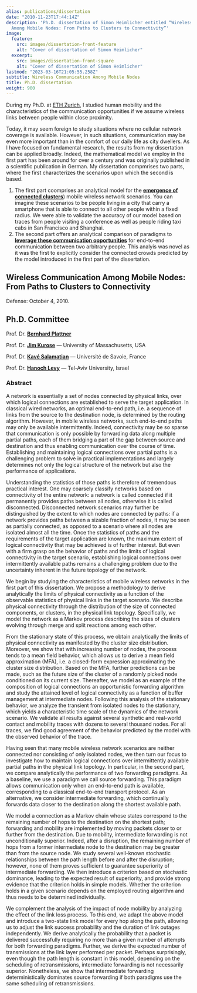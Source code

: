 ```yaml
---
alias: publications/dissertation
date: "2010-11-23T17:44:14Z"
description: 'Ph.D. dissertation of Simon Heimlicher entitled “Wireless Communication
  Among Mobile Nodes: From Paths to Clusters to Connectivity”'
image:
  feature:
    src: images/dissertation-front-feature
    alt: "Cover of dissertation of Simon Heimlicher"
  excerpt:
    src: images/dissertation-front-square
    alt: "Cover of dissertation of Simon Heimlicher"
lastmod: "2023-03-16T21:05:55.258Z"
subtitle: Wireless Communication Among Mobile Nodes
title: Ph.D. dissertation
weight: 900
---
```


During my Ph.D. at [ETH Zurich](https://www.ethz.ch), I studied human mobility and the characteristics of the communication opportunities if we assume wireless links between people within close proximity.

Today, it may seem foreign to study situations where no cellular network coverage is available. However, in such situations, communication may be even more important than in the comfort of our daily life as city dwellers. As I have focused on fundamental research, the results from my dissertation can be applied broadly. Indeed, the mathematical model we employ in the first part has been around for over a century and was originally published in a scientific publication in German. My dissertation compmrises two parts, where the first characterizes the scenarios upon which the second is based.

1. The first part coomprises an analytical model for the [**emergence of connected clusters**](characterizing-networks/index.md)) mobile wireless network scenarios. You can imagine these scenarios to be people living in a city that carry a smartphone that is able to connect to all other people within a fixed radius. We were able to validate the accuracy of our model based on traces from people visiting a conference as well as people riding taxi cabs in San Francisco and Shanghai.
2. The second part offers an analytical comparison of paradigms to [**leverage these communication opportunities**](forwarding-paradigms/index.md) for end-to-end communication between two arbitrary people. This analyis was novel as it was the first to explicitly consider the connected crowds predicted by the model introduced in the first part of the dissertation.

## Wireless Communication Among Mobile Nodes: <br/>From Paths to Clusters to Connectivity

Defense: October 4, 2010.

## Ph.D. Committee ##

Prof. Dr. **[Bernhard Plattner](https://ee.ethz.ch/the-department/faculty/emeriti-professors/contact-details.Nzc3OTY=.TGlzdC8xODc5LC05MjU0NzU1MDE=.html)**

Prof. Dr. **[Jim Kurose](https://gaia.cs.umass.edu/personnel/kurose.html)** — University of Massachusetts, USA

Prof. Dr. **[Kavé Salamatian](https://www.univ-smb.fr/listic/en/presentation_listic/membres/enseignants-chercheurs/kave-salamatian/)** — Université de Savoie, France

Prof. Dr. **[Hanoch Levy](https://english.tau.ac.il/profile/hanoch)** — Tel-Aviv University, Israel

### Abstract

A network is essentially a set of nodes connected by physical links, over which logical connections are established to serve the target application.
In classical wired networks, an optimal end-to-end path, i.e. a sequence of links from the source to the destination node, is determined by the routing algorithm.
However, in mobile wireless networks, such end-to-end paths may only be available intermittently.
Indeed, connectivity may be so sparse that communication is only possible by forwarding data along multiple partial paths, each of them bridging a part of the gap between source and destination and thus enabling communication over the course of time.
Establishing and maintaining logical connections over partial paths is a challenging problem to solve in practical implementations and largely determines not only the logical structure of the network but also the performance of applications.
	
Understanding the statistics of those paths is therefore of tremendous practical interest.
One may coarsely classify networks based on connectivity of the entire network: a network is called connected if it permanently provides paths between all nodes, otherwise it is called disconnected.
Disconnected network scenarios may further be distinguished by the extent to which nodes are connected by paths: if a network provides paths between a sizable fraction of nodes, it may be seen as partially connected, as opposed to a scenario where all nodes are isolated almost all the time.
Once the statistics of paths and the requirements of the target application are known, the maximum extent of logical connectivity that may be achieved is of further interest.
But even with a firm grasp on the behavior of paths and the limits of logical connectivity in the target scenario, establishing logical connections over intermittently available paths remains a challenging problem due to the uncertainty inherent in the future topology of the network.

We begin by studying the characteristics of mobile wireless networks in the first part of this dissertation.
We propose a methodology to derive analytically the limits of physical connectivity as a function of the observable statistics of physical links in the target scenario.
We describe physical connectivity through the distribution of the size of connected components, or clusters, in the physical link topology.
Specifically, we model the network as a Markov process describing the sizes of clusters evolving through merge and split reactions among each other.

From the stationary state of this process, we obtain analytically the limits of physical connectivity  as manifested by the cluster size distribution. 
Moreover, we show that with increasing number of nodes, the process tends to a mean field behavior, which allows us to derive a mean field approximation (MFA), i.e. a closed-form expression approximating the cluster size distribution.
Based on the MFA, further predictions can be made, such as the future size of the cluster of a randomly picked node conditioned on its current size.
Thereafter, we model as an example of the composition of logical connections an opportunistic forwarding algorithm and study the attained level of logical connectivity as a function of buffer management at intermediate nodes.
Following this analysis of the stationary behavior, we analyze the transient from isolated nodes to the stationary, which yields a characteristic time scale of the dynamics of the network scenario.
We validate all results against several synthetic and real-world contact and mobility traces with dozens to several thousand nodes. For all traces, we find good agreement of the behavior predicted by the model with the observed behavior of the trace.

Having seen that many mobile wireless network scenarios are neither connected nor consisting of only isolated nodes, we then turn our focus to investigate how to maintain logical connections over intermittently available partial paths in the physical link topology.
In particular, in the second part, we compare analytically the performance of two forwarding paradigms.
As a baseline, we use a paradigm we call source forwarding. This paradigm allows communication only when an end-to-end path is available, corresponding to a classical end-to-end transport protocol.
As an alternative, we consider intermediate forwarding, which continually forwards data closer to the destination along the shortest available path.

We model a connection as a Markov chain whose states correspond to the remaining number of hops to the destination on the shortest path; forwarding and mobility are implemented by moving packets closer to or further from the destination.
Due to mobility, intermediate forwarding is not unconditionally superior.
Indeed, after a disruption, the remaining number of hops from a former intermediate node to the destination may be greater than from the source node.
We study several well-known stochastic relationships between the path length before and after the disruption; however, none of them proves sufficient to guarantee superiority of intermediate forwarding.
We then introduce a criterion based on stochastic dominance, leading to the expected result of superiority, and provide strong evidence that the criterion holds in simple models. Whether the criterion holds in a given scenario depends on the employed routing algorithm and thus needs to be determined individually.

We complement the analysis of the impact of node mobility by analyzing the effect of the link loss process. To this end, we adapt the above model and introduce a two-state link model for every hop along the path, allowing us to adjust the link success probability and the duration of link outages independently. We derive analytically the probability that a packet is delivered successfully requiring no more than a given number of attempts for both forwarding paradigms. Further, we derive the expected number of transmissions at the link layer performed per packet. Perhaps surprisingly, even though the path length is constant in this model, depending on the scheduling of retransmissions, intermediate forwarding is not necessarily superior. Nonetheless, we show that intermediate forwarding deterministically dominates source forwarding if both paradigms use the same scheduling of retransmissions.


